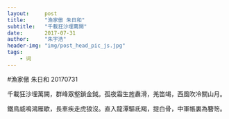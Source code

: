```yaml
---
layout:     post
title:      "漁家傲 朱日和"
subtitle:   "千載狂沙埋萬闕"
date:       2017-07-31
author:     "朱宇浩"
header-img: "img/post_head_pic_js.jpg"
tags:
    - 词
---
```



#漁家傲 朱日和
20170731

千載狂沙埋萬闕，群峰眾壑鎖金鉞。孤夜霜生旌纛滑，羌笛竭，西風吹冷關山月。

鐵鳥威鳴鴻雁歇，長車疾走虎狼沒。直入龍潭驅氐羯，提白骨，中軍帳裏為簪笏。
